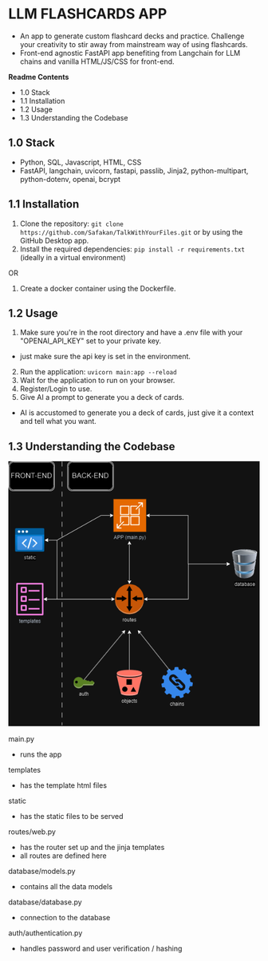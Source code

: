 # LLM FLASHCARDS APP 
- An app to generate custom flashcard decks and practice. Challenge your creativity to stir away from mainstream way of using flashcards.
- Front-end agnostic FastAPI app benefiting from Langchain for LLM chains and vanilla HTML/JS/CSS for front-end.

**Readme Contents**
- 1.0 Stack
- 1.1 Installation
- 1.2 Usage
- 1.3 Understanding the Codebase

## 1.0 Stack
- Python, SQL, Javascript, HTML, CSS
- FastAPI, langchain, uvicorn, fastapi, passlib, Jinja2, python-multipart, python-dotenv, openai, bcrypt

## 1.1 Installation
1. Clone the repository: `git clone https://github.com/Safakan/TalkWithYourFiles.git` or by using the GitHub Desktop app.
2. Install the required dependencies: `pip install -r requirements.txt` (ideally in a virtual environment)

OR
1. Create a docker container using the Dockerfile.


## 1.2 Usage
1. Make sure you're in the root directory and have a .env file with your "OPENAI_API_KEY" set to your private key.
 - just make sure the api key is set in the environment.
2. Run the application: `uvicorn main:app --reload`
3. Wait for the application to run on your browser.
4. Register/Login to use.
5. Give AI a prompt to generate you a deck of cards.
 - AI is accustomed to generate you a deck of cards, just give it a context and tell what you want.



## 1.3 Understanding the Codebase
![Codebase](docs/images/understanding_codebase.png)

main.py
- runs the app

templates
- has the template html files

static
- has the static files to be served

routes/web.py
- has the router set up and the jinja templates
- all routes are defined here

database/models.py
- contains all the data models

database/database.py
- connection to the database

auth/authentication.py
- handles password and user verification / hashing